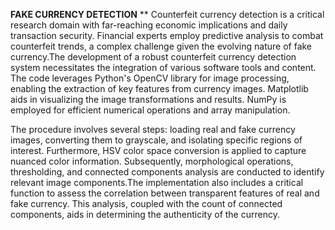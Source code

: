 **FAKE CURRENCY DETECTION**
**
Counterfeit currency detection is a critical research domain with far-reaching economic implications and daily transaction security. Financial experts employ predictive analysis to combat counterfeit trends, a complex challenge given the evolving nature of fake currency.The development of a robust counterfeit currency detection system necessitates the integration of various software tools and content. The code leverages Python's OpenCV library for image processing, enabling the extraction of key features from currency images. Matplotlib aids in visualizing the image transformations and results. NumPy is employed for efficient numerical operations and array manipulation.

The procedure involves several steps: loading real and fake currency images, converting them to grayscale, and isolating specific regions of interest. Furthermore, HSV color space conversion is applied to capture nuanced color information. Subsequently, morphological operations, thresholding, and connected components analysis are conducted to identify relevant image components.The implementation also includes a critical function to assess the correlation between transparent features of real and fake currency. This analysis, coupled with the count of connected components, aids in determining the authenticity of the currency.
